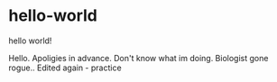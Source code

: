 # hello-world
hello world!

Hello. Apoligies in advance. Don't know what im doing.
Biologist gone rogue..
Edited again - practice
